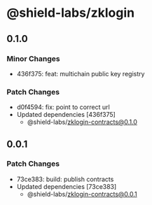 # @shield-labs/zklogin

## 0.1.0

### Minor Changes

- 436f375: feat: multichain public key registry

### Patch Changes

- d0f4594: fix: point to correct url
- Updated dependencies [436f375]
  - @shield-labs/zklogin-contracts@0.1.0

## 0.0.1

### Patch Changes

- 73ce383: build: publish contracts
- Updated dependencies [73ce383]
  - @shield-labs/zklogin-contracts@0.0.1
